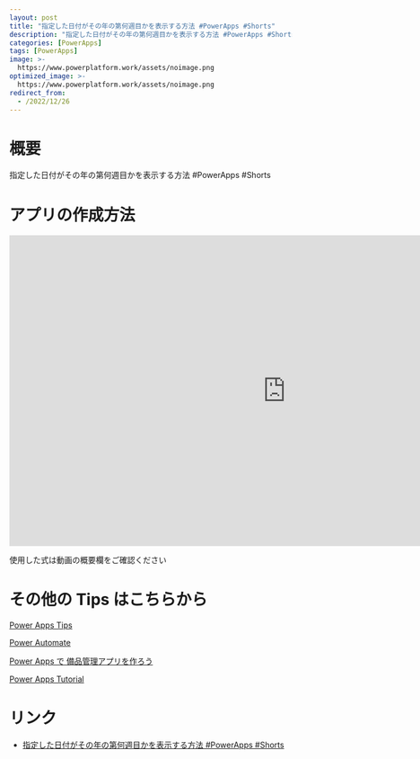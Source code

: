 ```yaml
---
layout: post
title: "指定した日付がその年の第何週目かを表示する方法 #PowerApps #Shorts"
description: "指定した日付がその年の第何週目かを表示する方法 #PowerApps #Shortsを動画で分かりやすく解説"
categories: [PowerApps]
tags: [PowerApps]
image: >-
  https://www.powerplatform.work/assets/noimage.png
optimized_image: >-
  https://www.powerplatform.work/assets/noimage.png
redirect_from:
  - /2022/12/26
---
```



#  概要

指定した日付がその年の第何週目かを表示する方法 #PowerApps #Shorts


# アプリの作成方法

<iframe width="983" height="553" src="https://www.youtube.com/embed/yyoiHEkbzIE" title="YouTube video player" frameborder="0" allow="accelerometer; autoplay; clipboard-write; encrypted-media; gyroscope; picture-in-picture" allowfullscreen></iframe>


使用した式は動画の概要欄をご確認ください


# その他の Tips はこちらから

[Power Apps Tips](https://www.youtube.com/watch?v=VrAQf3JQ7yM&list=PLVhFi1fb3DqakSLVMn22DDcySXh9jtzi- )


[Power Automate](https://www.youtube.com/watch?v=-YnJYT0ASEM&list=PLVhFi1fb3Dqbzic6GieqnLFgD3aTj-eHA)


[Power Apps で 備品管理アプリを作ろう](https://www.youtube.com/playlist?list=PLVhFi1fb3DqZM3HKb8Hea6XEL96990Fyn)


[Power Apps Tutorial](https://www.youtube.com/playlist?list=PLVhFi1fb3DqalxpL974VvAJvV4iWoSbe_)


# リンク


- [指定した日付がその年の第何週目かを表示する方法 #PowerApps #Shorts](https://www.youtube.com/watch?v=yyoiHEkbzIE)

